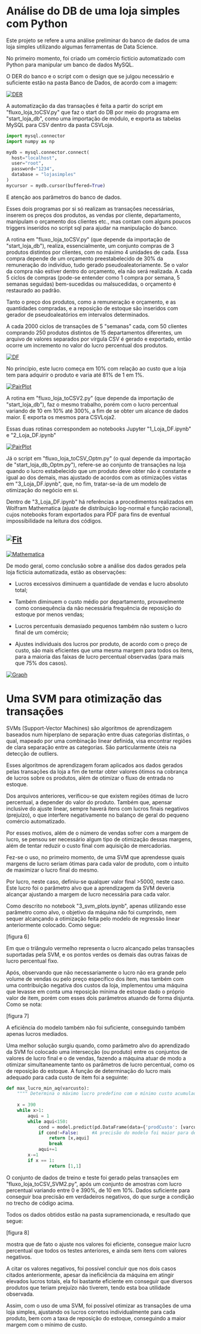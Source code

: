 # Análise do DB de uma loja simples com Python

Este projeto se refere a uma análise preliminar do banco de dados de uma loja simples utilizando algumas ferramentas de Data Science.

No primeiro momento, foi criado um comércio fictício automatizado com Python para manipular um banco de dados MySQL.

O DER do banco e o script com o design que se julgou necessário e suficiente estão na pasta Banco de Dados, de acordo com a imagem:

[![DER](https://github.com/ajnciro/Projetos/blob/main/Análise%20de%20Dados%20com%20MySql%20e%20Python/Banco%20de%20Dados/DER_LojaSimples.png "DER")](https://github.com/ajnciro/Projetos/blob/main/Análise%20de%20Dados%20com%20MySql%20e%20Python/Banco%20de%20Dados/DER_LojaSimples.pnghttp:// "DER")

A automatização da das transações é feita a partir do script em "fluxo_loja_toCSV.py" que faz o start do DB por meio do programa em  "start_loja_db", como uma importação de módulo, e exporta as tabelas MySQL para CSV dentro da pasta CSVLoja.

```python
import mysql.connector
import numpy as np

mydb = mysql.connector.connect(
  host="localhost",
  user="root",
  password="1234",
  database = "lojasimples"
)
mycursor = mydb.cursor(buffered=True)
```

E atenção aos parâmetros do banco de dados.

Esses dois programas por si só realizam as transações necessárias, inserem os preços dos produtos, as vendas por cliente, departamento, manipulam o orçamento dos clientes etc., mas contam com alguns poucos triggers inseridos no script sql para ajudar na manipulação do banco.

A rotina em "fluxo_loja_toCSV.py" (que depende da importação de "start_loja_db"), realiza, essencialmente, um conjunto compras de 3 produtos distintos por clientes, com no máximo 4 unidades de cada. Essa compra depende de um orçamento preestabelecido de 30% da remuneração do indivíduo, tudo gerado pseudoaleatoriamente. Se o valor da compra não estiver dentro do orçamento, ela não será realizada. A cada 5 ciclos de compras (pode-se entender como 1 compra por semana, 5 semanas seguidas) bem-sucedidas ou malsucedidas, o orçamento é restaurado ao padrão.

Tanto o preço dos produtos, como a remuneração e orçamento, e as quantidades compradas, e a reposição de estoque são inseridos com gerador de pseudoaleatórios em intervalos determinados.

A cada 2000 ciclos de transações de 5 "semanas" cada, com 50 clientes comprando 250 produtos distintos de 15 departamentos diferentes, um arquivo de valores separados por vírgula CSV é gerado e exportado, então ocorre um incremento no valor do lucro percentual dos produtos.

[![DF](https://github.com/ajnciro/Projetos/blob/main/Análise%20de%20Dados%20com%20MySql%20e%20Python/.ipynb_checkpoints/0.png "DF")](https://github.com/ajnciro/Projetos/blob/main/Análise%20de%20Dados%20com%20MySql%20e%20Python/.ipynb_checkpoints/0.pnghttp:// "DF")

No princípio, este lucro começa em 10% com relação ao custo que a loja tem para adquirir o produto e varia até 81% de 1 em 1%.

[![PairPlot](https://github.com/ajnciro/Projetos/blob/main/Análise%20de%20Dados%20com%20MySql%20e%20Python/.ipynb_checkpoints/1.png "PairPlot")](https://github.com/ajnciro/Projetos/blob/main/Análise%20de%20Dados%20com%20MySql%20e%20Python/.ipynb_checkpoints/1.pnghttp:// "PairPlot")

A rotina em "fluxo_loja_toCSV2.py" (que depende da importação de "start_loja_db"), faz o mesmo trabalho, porém com o lucro percentual variando de 10 em 10% até 300%, a fim de se obter um alcance de dados maior. E exporta os mesmos para CSVLoja2.

Essas duas rotinas correspondem ao notebooks Jupyter "1_Loja_DF.ipynb" e "2_Loja_DF.ipynb"

[![PairPlot](https://github.com/ajnciro/Projetos/blob/main/Análise%20de%20Dados%20com%20MySql%20e%20Python/.ipynb_checkpoints/2.png "PairPlot")](https://github.com/ajnciro/Projetos/blob/main/Análise%20de%20Dados%20com%20MySql%20e%20Python/.ipynb_checkpoints/2.pnghttp:// "PairPlot")

Já o script em "fluxo_loja_toCSV_Optm.py" (o qual depende da importação de "start_loja_db_Optm.py"), refere-se ao conjunto de transações na loja quando o lucro estabelecido que um produto deve obter não é constante e igual ao dos demais, mas ajustado de acordos com as otimizações vistas em "3_Loja_DF.ipynb", que, no fim, tratar-se-ia de um modelo de otimização do negócio em si.

Dentro de "3_Loja_DF.ipynb" há referências a procedimentos realizados em Wolfram Mathematica (ajuste de distribuição log-normal e função racional), cujos notebooks foram exportados para PDF para fins de eventual impossibilidade na leitura dos códigos.

[![Fit](https://github.com/ajnciro/Projetos/blob/main/Análise%20de%20Dados%20com%20MySql%20e%20Python/.ipynb_checkpoints/3.png "Fit")](https://github.com/ajnciro/Projetos/blob/main/Análise%20de%20Dados%20com%20MySql%20e%20Python/.ipynb_checkpoints/3.pnghttp:// "Fit")
--
[![Mathematica](https://github.com/ajnciro/Projetos/blob/main/Análise%20de%20Dados%20com%20MySql%20e%20Python/.ipynb_checkpoints/4.png "Mathematica")](https://github.com/ajnciro/Projetos/blob/main/Análise%20de%20Dados%20com%20MySql%20e%20Python/.ipynb_checkpoints/4.pnghttp:// "Mathematica")

De modo geral, como conclusão sobre a análise dos dados gerados pela loja fictícia automatizada, estão as observações:

- Lucros excessivos diminuem a quantidade de vendas e lucro absoluto total;

- Também diminuem o custo médio por departamento, provavelmente como consequência da não necessária frequência de reposição do estoque por menos vendas;

- Lucros percentuais demasiado pequenos também não sustem o lucro final de um comércio;

- Ajustes individuais dos lucros por produto, de acordo com o preço de custo, são mais eficientes que uma mesma margem para todos os itens, para a maioria das faixas de lucro percentual observadas (para mais que 75% dos casos).

[![Graph](https://github.com/ajnciro/Projetos/blob/main/Análise%20de%20Dados%20com%20MySql%20e%20Python/.ipynb_checkpoints/5.png "Graph")](https://github.com/ajnciro/Projetos/blob/main/Análise%20de%20Dados%20com%20MySql%20e%20Python/.ipynb_checkpoints/5.pnghttp:// "Graph")

# Uma SVM para otimização das transações

SVMs (Support-Vector Machines) são algoritmos de aprendizagem baseados num hiperplano de separação entre duas categorias distintas, o qual, mapeado por uma combinação linear definida, visa encontrar regiões de clara separação entre as categorias. São particularmente úteis na detecção de outliers.

Esses algoritmos de aprendizagem foram aplicados aos dados gerados pelas transações da loja a fim de tentar obter valores ótimos na cobrança de lucros sobre os produtos, além de otimizar o fluxo de entrada no estoque.

Dos arquivos anteriores, verificou-se que existem regiões ótimas de lucro percentual, a depender do valor do produto. Também que, apensar inclusive do ajuste linear, sempre haverá itens com lucros finais negativos (prejuízo), o que interfere negativamente no balanço de geral do pequeno comércio automatizado.

Por esses motivos, além de o número de vendas sofrer com a margem de lucro, se pensou ser necessário algum tipo de otimização dessas margens, além de tentar reduzir o custo final com aquisição de mercadorias.

Fez-se o uso, no primeiro momento, de uma SVM que aprendesse quais margens de lucro seriam ótimas para cada valor de produto, com o intuito de maximizar o lucro final do mesmo.

Por lucro, neste caso, definiu-se qualquer valor final >5000, neste caso. Este lucro foi o parâmetro alvo que a aprendizagem da SVM deveria alcançar ajustando a margem de lucro necessária para cada valor.

Como descrito no notebook "3_svm_plots.ipynb", apenas utilizando esse parâmetro como alvo, o objetivo da máquina não foi cumprindo, nem sequer alcançando a otimização feita pelo modelo de regressão linear anteriormente colocado. Como segue:

[figura 6]

Em que o triângulo vermelho representa o lucro alcançado pelas transações suportadas pela SVM, e os pontos verdes os demais das outras faixas de lucro percentual fixo.

Após, observando que não necessariamente o lucro não era grande pelo volume de vendas ou pelo preço específico dos item, mas também com uma contribuição negativa dos custos da loja, implementou uma máquina que levasse em conta uma reposição mínima de estoque dado o próprio valor de item, porém com esses dois parâmetros atuando de forma disjunta. Como se nota:

[figura 7]

A eficiência do modelo também não foi suficiente, conseguindo também apenas lucros mediados.

Uma melhor solução surgiu quando, como parâmetro alvo do aprendizado da SVM foi colocado uma intersecção (ou produto) entre os conjuntos de valores de lucro final e o de vendas, fazendo a máquina atuar de modo a otimizar simultaneamente tanto os parâmetros de lucro percentual, como os de reposição do estoque. A função de determinação do lucro mais adequado para cada custo de item foi a seguinte:

```python
def max_lucro_min_aq(varcusto):
    """" Determina o máximo lucro predefino com o mínimo custo acumulado por estoque de produto. O argumento será o custo de aquisição do produto. Como ambas as condições devem ser satisfeitas simultaneamente, pode-se começar a busca pela condição a partir do maior lucro e o mínimo custo estará contido"""
        
    x = 390
    while x>1:
        aqui = 1
        while aqui<150:
            cond = model.predict(pd.DataFrame(data={'prodCusto': [varcusto], 'lucroPercent': [x], 'aquiMed': [aqui]}))[0]
            if cond!=False:     #A precisão do modelo foi maior para detectar falsos (não-lucros) do que verdadeiros
                return [x,aqui]
                break
            aqui+=1
        x-=1
        if x == 1:
                return [1,1]
```

O conjunto de dados de treino e teste foi gerado pelas transações em "fluxo_loja_toCSV_SVM2.py", após um conjunto de amostras com lucro percentual variando entre 0 e 390%, de 10 em 10%. Dados suficiente para conseguir boa precisão em verdadeiros negativos, do que surge a condição no trecho de código acima.

Todos os dados obtidos estão na pasta supramencionada, e resultado que segue:

[figura 8]

mostra que de fato o ajuste nos valores foi eficiente, consegue maior lucro percentual que todos os testes anteriores, e ainda sem itens com valores negativos.

A citar os valores negativos, foi possível concluir que nos dois casos citados anteriormente, apesar da ineficiência da máquina em atingir elevados lucros totais, ela foi bastante eficiente em conseguir que diversos produtos que teriam prejuízo não tiverem, tendo esta boa utilidade observada.

Assim, com o uso de uma SVM, foi possível otimizar as transações de uma loja simples, ajustando os lucros corretos individualmente para cada produto, bem com a taxa de reposição do estoque, conseguindo a maior margem com o mínimo de custo.